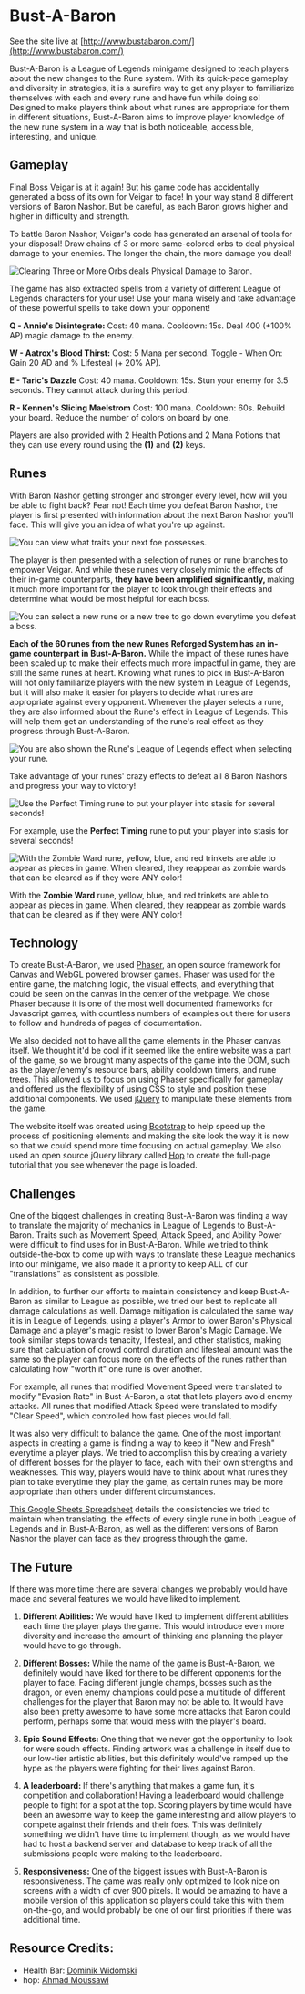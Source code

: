 # Bust-A-Baron

See the site live at [http://www.bustabaron.com/](http://www.bustabaron.com/)

Bust-A-Baron is a League of Legends minigame designed to teach players about the new changes to the Rune system. With its quick-pace gameplay and diversity in strategies, it is a surefire way to get any player to familiarize themselves with each and every rune and have fun while doing so! Designed to make players think about what runes are appropriate for them in different situations, Bust-A-Baron aims to improve player knowledge of the new rune system in a way that is both noticeable, accessible, interesting, and unique.

## Gameplay
Final Boss Veigar is at it again! But his game code has accidentally generated a boss of its own for Veigar to face! In your way stand 8 different versions of Baron Nashor. But be careful, as each Baron grows higher and higher in difficulty and strength.

To battle Baron Nashor, Veigar's code has generated an arsenal of tools for your disposal! Draw chains of 3 or more same-colored orbs to deal physical damage to your enemies. The longer the chain, the more damage you deal! 

![Clearing Three or More Orbs deals Physical Damage to Baron.](https://media.giphy.com/media/xULW8gDzir5z6Ubr7W/giphy.gif)

The game has also extracted spells from a variety of different League of Legends characters for your use! Use your mana wisely and take advantage of these powerful spells to take down your opponent!

<b>Q - Annie's Disintegrate:</b> Cost: 40 mana. Cooldown: 15s. Deal 400 (+100% AP) magic damage to the enemy.

<b>W - Aatrox's Blood Thirst:</b> Cost: 5 Mana per second. Toggle - When On: Gain 20 AD and % Lifesteal (+ 20% AP).

<b>E - Taric's Dazzle</b> Cost: 40 mana. Cooldown: 15s. Stun your enemy for 3.5 seconds. They cannot attack during this period.

<b>R - Kennen's Slicing Maelstrom</b> Cost: 100 mana. Cooldown: 60s. Rebuild your board. Reduce the number of colors on board by one.

Players are also provided with 2 Health Potions and 2 Mana Potions that they can use every round using the <b>(1)</b> and <b>(2)</b> keys.

## Runes

With Baron Nashor getting stronger and stronger every level, how will you be able to fight back? Fear not! Each time you defeat Baron Nashor, the player is first presented with information about the next Baron Nashor you'll face. This will give you an idea of what you're up against.
 
 ![You can view what traits your next foe possesses.](https://image.ibb.co/jctnCG/Screen_Shot_2017_12_31_at_8_03_09_PM.png)
 
 The player is then presented with a selection of runes or rune branches to empower Veigar. And while these runes very closely mimic the effects of their in-game counterparts, <b>they have been amplified significantly, </b>making it much more important for the player to look through their effects and determine what would be most helpful for each boss.

![You can select a new rune or a new tree to go down everytime you defeat a boss.](https://media.giphy.com/media/3oFzmj5kdpRbOr8ucM/giphy.gif)

<b>Each of the 60 runes from the new Runes Reforged System has an in-game counterpart in Bust-A-Baron.</b> While the impact of these runes have been scaled up to make their effects much more impactful in game, they are still the same runes at heart. Knowing what runes to pick in Bust-A-Baron will not only familiarize players with the new system in League of Legends, but it will also make it easier for players to decide what runes are appropriate against every opponent. Whenever the player selects a rune, they are also informed about the Rune's effect in League of Legends. This will help them get an understanding of the rune's real effect as they progress through Bust-A-Baron.

![You are also shown the Rune's League of Legends effect when selecting your rune.](https://media.giphy.com/media/3oFzm3aBUU7wAHlTl6/giphy.gif)

Take advantage of your runes' crazy effects to defeat all 8 Baron Nashors and progress your way to victory!

![Use the Perfect Timing rune to put your player into stasis for several seconds!](https://media.giphy.com/media/l49JIjbN8eokl6igU/giphy.gif)

For example, use the <b>Perfect Timing</b> rune to put your player into stasis for several seconds!

![With the Zombie Ward rune, yellow, blue, and red trinkets are able to appear as pieces in game. When cleared, they reappear as zombie wards that can be cleared as if they were ANY color!](https://media.giphy.com/media/3o75299Qopjy9TtWQo/giphy.gif)

With the <b>Zombie Ward</b> rune, yellow, blue, and red trinkets are able to appear as pieces in game. When cleared, they reappear as zombie wards that can be cleared as if they were ANY color!

## Technology

To create Bust-A-Baron, we used [Phaser](https://phaser.io/), an open source framework for Canvas and WebGL powered browser games. Phaser was used for the entire game, the matching logic, the visual effects, and everything that could be seen on the canvas in the center of the webpage. We chose Phaser because it is one of the most well documented frameworks for Javascript games, with countless numbers of examples out there for users to follow and hundreds of pages of documentation.

We also decided not to have all the game elements in the Phaser canvas itself. We thought it'd be cool if it seemed like the entire website was a part of the game, so we brought many aspects of the game into the DOM, such as the player/enemy's resource bars, ability cooldown timers, and rune trees. This allowed us to focus on using Phaser specifically for gameplay and offered us the flexibility of using CSS to style and position these additional components. We used [jQuery](https://jquery.com/) to manipulate these elements from the game.

The website itself was created using [Bootstrap](https://getbootstrap.com/) to help speed up the process of positioning elements and making the site look the way it is now so that we could spend more time focusing on actual gameplay. We also used an open source jQuery library called [Hop](https://github.com/ahmad-moussawi/hop) to create the full-page tutorial that you see whenever the page is loaded. 
 

## Challenges

One of the biggest challenges in creating Bust-A-Baron was finding a way to translate the majority of mechanics in League of Legends to Bust-A-Baron. Traits such as Movement Speed, Attack Speed, and Ability Power were difficult to find uses for in Bust-A-Baron. While we tried to think outside-the-box to come up with ways to translate these League mechanics into our minigame, we also made it a priority to keep ALL of our "translations" as consistent as possible. 

In addition, to further our efforts to maintain consistency and keep Bust-A-Baron as similar to League as possible, we tried our best to replicate all damage calculations as well. Damage mitigation is calculated the same way it is in League of Legends, using a player's Armor to lower Baron's Physical Damage and a player's magic resist to lower Baron's Magic Damage. We took similar steps towards tenacity, lifesteal, and other statistics, making sure that calculation of crowd control duration and lifesteal amount was the same so the player can focus more on the effects of the runes rather than calculating how "worth it" one rune is over another.

For example, all runes that modified Movement Speed were translated to modify "Evasion Rate" in Bust-A-Baron, a stat that lets players avoid enemy attacks. All runes that modified Attack Speed were translated to modify "Clear Speed", which controlled how fast pieces would fall.

It was also very difficult to balance the game. One of the most important aspects in creating a game is finding a way to keep it "New and Fresh" everytime a player plays. We tried to accomplish this by creating a variety of different bosses for the player to face, each with their own strengths and weaknesses. This way, players would have to think about what runes they plan to take everytime they play the game, as certain runes may be more appropriate than others under different circumstances.

[This Google Sheets Spreadsheet](https://docs.google.com/spreadsheets/d/16zrgSBui5sOE8invP48clxXKRjFAF0Clb-q3C25Uzvk/edit) details the consistencies we tried to maintain when translating, the effects of every single rune in both League of Legends and in Bust-A-Baron, as well as the different versions of Baron Nashor the player can face as they progress through the game.

## The Future
If there was more time there are several changes we probably would have made and several features we would have liked to implement.

1) <b>Different Abilities: </b>We would have liked to implement different abilities each time the player plays the game. This would introduce even more diversity and increase the amount of thinking and planning the player would have to go through.

2) <b>Different Bosses: </b> While the name of the game is Bust-A-Baron, we definitely would have liked for there to be different opponents for the player to face. Facing different jungle champs, bosses such as the dragon, or even enemy champions could pose a multitude of different challenges for the player that Baron may not be able to. It would have also been pretty awesome to have some more attacks that Baron could perform, perhaps some that would mess with the player's board.

3) <b>Epic Sound Effects: </b> One thing that we never got the opportunity to look for were soudn effects. Finding artwork was a challenge in itself due to our low-tier artistic abilities, but this definitely would've ramped up the hype as the players were fighting for their lives against Baron.

4) <b>A leaderboard: </b> If there's anything that makes a game fun, it's competition and collaboration! Having a leaderboard would challenge people to fight for a spot at the top. Scoring players by time would have been an awesome way to keep the game interesting and allow players to compete against their friends and their foes. This was definitely something we didn't have time to implement though, as we would have had to host a backend server and database to keep track of all the submissions people were making to the leaderboard.

5) <b>Responsiveness: </b> One of the biggest issues with Bust-A-Baron is responsiveness. The game was really only optimized to look nice on screens with a width of over 900 pixels. It would be amazing to have a mobile version of this application so players could take this with them on-the-go, and would probably be one of our first priorities if there was additional time.


## Resource Credits:
- Health Bar: [Dominik Widomski](https://codepen.io/dwidomski)
- hop: [Ahmad Moussawi](https://github.com/ahmad-moussawi/hop)

